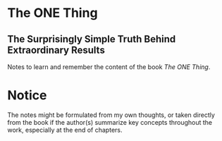 # The ONE Thing
## The Surprisingly Simple Truth Behind Extraordinary Results

Notes to learn and remember the content of the book *The ONE Thing*.

# Notice
The notes might be formulated from my own thoughts, or taken directly from the book if the author(s) summarize key concepts throughout the work, especially at the end of chapters.
